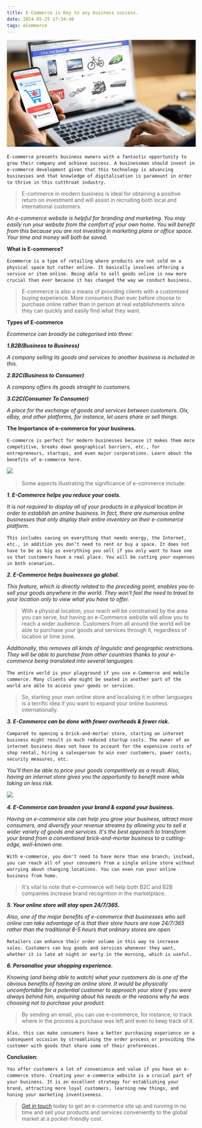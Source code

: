 ```yaml
---
title: E-Commerce is Key to any business success.
date: 2024-05-25 17:34:48
tags: eCommerce
---
```

![](/images/eCommerce-websites-in-kenya.jpg)

```E-commerce presents business owners with a fantastic opportunity to grow their company and achieve success. A businessman should invest in e-commerce development given that this technology is advancing businesses and that knowledge of digitalisation is paramount in order to thrive in this cutthroat industry.```

>E-commerce in modern business is ideal for obtaining a positive return on investment and will assist in recruiting both local and international customers.

<!-- more -->

*An e-commerce website is helpful for branding and marketing. You may easily run your website from the comfort of your own home. You will benefit from this because you are not investing in marketing plans or office space. Your time and money will both be saved.*

**What is E-commerce?**

```Ecommerce is a type of retailing where products are not sold on a physical space but rather online. It basically involves offering a service or item online. Being able to sell goods online is now more crucial than ever because it has changed the way we conduct business.```

>E-commerce is also a means of providing clients with a customised buying experience. More consumers than ever before choose to purchase online rather than in person at real establishments since they can quickly and easily find what they want.

**Types of E-commerce**

*Ecommerce can broadly be categorised into three:*

***1.B2B(Business to Business)***

*A company selling its goods and services to another business is included in this.*

***2.B2C(Business to Consumer)***

*A company offers its goods straight to customers.*

***3.C2C(Consumer To Consumer)***

*A place for the exchange of goods and services between customers. Olx, eBay, and other platforms, for instance, let users share or sell things.*

**The Importance of e-commerce for your business.**

```E-commerce is perfect for modern businesses because it makes them more competitive, breaks down geographical barriers, etc., for entrepreneurs, startups, and even major corporations. Learn about the benefits of e-commerce here.```

![](/images/1_34GfkhLFydPjZWUde1EzRg.jpeg)

>Some aspects illustrating the significance of e-commerce include:

***1. E-Commerce helps you reduce your costs.***

*It is not required to display all of your products in a physical location in order to establish an online business. In fact, there are numerous online businesses that only display their entire inventory on their e-commerce platform.*

```This includes saving on everything that needs energy, the Internet, etc., in addition you don’t need to rent or buy a space. It does not have to be as big as everything you sell if you only want to have one so that customers have a real place. You will be cutting your expenses in both scenarios.```

***2. E-Commerce helps businesses go global.***

*This feature, which is directly related to the preceding point, enables you to sell your goods anywhere in the world. They won't feel the need to travel to your location only to view what you have to offer.*

>With a physical location, your reach will be constrained by the area you can serve, but having an e-Commerce website will allow you to reach a wider audience. Customers from all around the world will be able to purchase your goods and services through it, regardless of location or time zone.

*Additionally, this removes all kinds of linguistic and geographic restrictions. They will be able to purchase from other countries thanks to your e-commerce being translated into several languages.*

```The entire world is your playground if you use e-Commerce and mobile commerce. Many clients who might be seated in another part of the world are able to access your goods or services.```

>So, starting your own online store and localising it in other languages is a terrific idea if you want to expand your online business internationally.

***3. E-Commerce can be done with fewer overheads & fewer risk.***

```Compared to opening a brick-and-mortar store, starting an internet business might result in much reduced startup costs. The owner of an internet business does not have to account for the expensive costs of shop rental, hiring a salesperson to win over customers, power costs, security measures, etc.```

*You'll then be able to price your goods competitively as a result. Also, having an internet store gives you the opportunity to benefit more while taking on less risk.*

![](/images/ecommerce-768x402.jpg)

***4. E-Commerce can broaden your brand & expand your business.***

*Having an e-commerce site can help you grow your business, attract more consumers, and diversify your revenue streams by allowing you to sell a wider variety of goods and services. It's the best approach to transform your brand from a conventional brick-and-mortar business to a cutting-edge, well-known one.*

```With e-commerce, you don't need to have more than one branch; instead, you can reach all of your consumers from a single online store without worrying about changing locations. You can even run your online business from home.```

>It's vital to note that e-commerce will help both B2C and B2B companies increase brand recognition in the marketplace.

***5. Your online store will stay open 24/7/365.***

*Also, one of the major benefits of e-commerce that businesses who sell online can take advantage of is that their store hours are now 24/7/365 rather than the traditional 8-5 hours that ordinary stores are open.*

```Retailers can enhance their order volume in this way to increase sales. Customers can buy goods and services whenever they want, whether it is late at night or early in the morning, which is useful.```

***6. Personalise your shopping experience.***

*Knowing (and being able to watch) what your customers do is one of the obvious benefits of having an online store. It would be physically uncomfortable for a potential customer to approach your store if you were always behind him, enquiring about his needs or the reasons why he was choosing not to purchase your product.*

>By sending an email, you can use e-commerce, for instance, to track where in the process a purchase was left and even to keep track of it.

```Also, this can make consumers have a better purchasing experience on a subsequent occasion by streamlining the order process or providing the customer with goods that share some of their preferences.```

**Conclusion:**

```You offer customers a lot of convenience and value if you have an e-commerce store. Creating your e-commerce website is a crucial part of your business. It is an excellent strategy for establishing your brand, attracting more loyal customers, learning new things, and honing your marketing inventiveness.```

>[Get in touch](mailto:munenemithamo@gmail.com?subject=I%20NEED%20A%20WEBSITE%20NOW.&body=Hi%20Charles,) today to get an e-commerce site up and running in no time and sell your products and services conveniently to the global market at a pocket-friendly cost.




